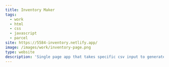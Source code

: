 ```yaml
---
title: Inventory Maker
tags:
  - work
  - html
  - css
  - javascript
  - parcel
site: https://5584-inventory.netlify.app/
image: /images/work/inventory-page.png
type: website
description: 'Single page app that takes specific csv input to generate a printable inventory'
---
```

